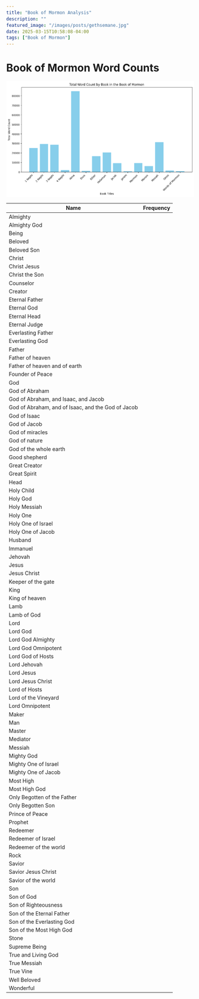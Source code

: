 ```yaml
---
title: "Book of Mormon Analysis"
description: ""
featured_image: "/images/posts/gethsemane.jpg"
date: 2025-03-15T10:58:08-04:00
tags: ["Book of Mormon"]
---
```



# Book of Mormon Word Counts

![](count.png)



Name | Frequency |
--- | --- |
Almighty |  |
Almighty God |  |
Being |  |
Beloved |  |
Beloved Son |  |
Christ |  |
Christ Jesus |  |
Christ the Son |  |
Counselor |  |
Creator |  |
Eternal Father |  |
Eternal God |  |
Eternal Head |  |
Eternal Judge |  |
Everlasting Father |  |
Everlasting God |  |
Father |  |
Father of heaven |  |
Father of heaven and of earth |  |
Founder of Peace |  |
God |  |
God of Abraham |  |
God of Abraham, and Isaac, and Jacob |  |
God of Abraham, and of Isaac, and the God of Jacob |  |
God of Isaac |  |
God of Jacob  |  |
God of miracles |  |
God of nature |  |
God of the whole earth |  |
Good shepherd |  |
Great Creator |  |
Great Spirit |  |
Head |  |
Holy Child |  |
Holy God |  |
Holy Messiah |  |
Holy One |  |
Holy One of Israel |  |
Holy One of Jacob |  |
Husband |  |
Immanuel |  |
Jehovah |  |
Jesus |  |
Jesus Christ |  |
Keeper of the gate |  |
King |  |
King of heaven |  |
Lamb |  |
Lamb of God |  |
Lord |  |
Lord God |  |
Lord God Almighty |  |
Lord God Omnipotent |  |
Lord God of Hosts |  |
Lord Jehovah |  |
Lord Jesus |  |
Lord Jesus Christ |  |
Lord of Hosts |  |
Lord of the Vineyard |  |
Lord Omnipotent |  |
Maker |  |
Man |  |
Master |  |
Mediator |  |
Messiah |  |
Mighty God |  |
Mighty One of Israel |  |
Mighty One of Jacob |  |
Most High |  |
Most High God |  |
Only Begotten of the Father |  |
Only Begotten Son |  |
Prince of Peace |  |
Prophet |  |
Redeemer |  |
Redeemer of Israel |  |
Redeemer of the world |  |
Rock |  |
Savior |  |
Savior Jesus Christ |  |
Savior of the world |  |
Son |  |
Son of God |  |
Son of Righteousness |  |
Son of the Eternal Father |  |
Son of the Everlasting God |  |
Son of the Most High God |  |
Stone |  |
Supreme Being |  |
True and Living God |  |
True Messiah |  |
True Vine |  |
Well Beloved |  |
Wonderful |  |
